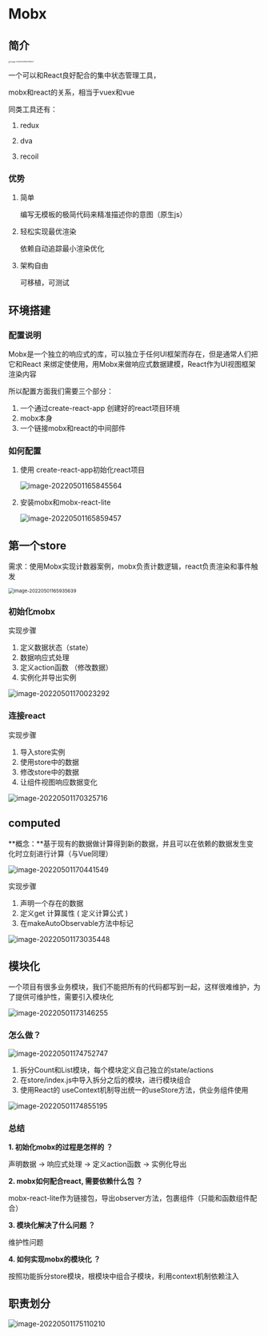 # Mobx

## 简介

<img src="https://my-doc-1259409954.file.myqcloud.com/MyImages/image-20220501165700622.png" alt="image-20220501165700622" style="zoom:25%;" />

一个可以和React良好配合的集中状态管理工具，

mobx和react的关系，相当于vuex和vue

同类工具还有：

   1. redux

   2. dva

   3. recoil

 ### 优势

1. 简单

     编写无模板的极简代码来精准描述你的意图（原生js）

2. 轻松实现最优渲染

     依赖自动追踪最小渲染优化

3. 架构自由

     可移植，可测试

## 环境搭建

### 配置说明

Mobx是一个独立的响应式的库，可以独立于任何UI框架而存在，但是通常人们把它和React
来绑定使使用，用Mobx来做响应式数据建模，React作为UI视图框架渲染内容

所以配置方面我们需要三个部分：


1.  一个通过create-react-app 创建好的react项目环境
2.  mobx本身
3.  一个链接mobx和react的中间部件

### 如何配置

1. 使用 create-react-app初始化react项目

   ![image-20220501165845564](https://my-doc-1259409954.file.myqcloud.com/MyImages/image-20220501165845564.png)

2. 安装mobx和mobx-react-lite

   ![image-20220501165859457](https://my-doc-1259409954.file.myqcloud.com/MyImages/image-20220501165859457.png)

## 第一个store

需求：使用Mobx实现计数器案例，mobx负责计数逻辑，react负责渲染和事件触发

<img src="https://my-doc-1259409954.file.myqcloud.com/MyImages/image-20220501165935639.png" alt="image-20220501165935639" style="zoom: 67%;" />

### 初始化mobx

实现步骤


1. 定义数据状态（state）
2. 数据响应式处理
3. 定义action函数  （修改数据）
4. 实例化并导出实例

![image-20220501170023292](https://my-doc-1259409954.file.myqcloud.com/MyImages/image-20220501170023292.png)

### 连接react

实现步骤


1. 导入store实例
2. 使用store中的数据
3. 修改store中的数据
4. 让组件视图响应数据变化

![image-20220501170325716](https://my-doc-1259409954.file.myqcloud.com/MyImages/image-20220501170325716.png)

## computed

**概念：**基于现有的数据做计算得到新的数据，并且可以在依赖的数据发生变化时立刻进行计算（与Vue同理）

![image-20220501170441549](https://my-doc-1259409954.file.myqcloud.com/MyImages/image-20220501170441549.png)

实现步骤


1. 声明一个存在的数据
2. 定义get 计算属性 ( 定义计算公式 )
3. 在makeAutoObservable方法中标记

![image-20220501173035448](https://my-doc-1259409954.file.myqcloud.com/MyImages/image-20220501173035448.png)

## 模块化

一个项目有很多业务模块，我们不能把所有的代码都写到一起，这样很难维护，为了提供可维护性，需要引入模块化

<img src="https://my-doc-1259409954.file.myqcloud.com/MyImages/image-20220501173146255.png" alt="image-20220501173146255"  />

### 怎么做？

![image-20220501174752747](https://my-doc-1259409954.file.myqcloud.com/MyImages/image-20220501174752747.png)

1. 拆分Count和List模块，每个模块定义自己独立的state/actions
2. 在store/index.js中导入拆分之后的模块，进行模块组合
3. 使用React的 useContext机制导出统一的useStore方法，供业务组件使用

![image-20220501174855195](https://my-doc-1259409954.file.myqcloud.com/MyImages/image-20220501174855195.png)

### 总结

**1. 初始化mobx的过程是怎样的 ？**

声明数据 -> 响应式处理 -> 定义action函数 -> 实例化导出

**2. mobx如何配合react, 需要依赖什么包 ？**

mobx-react-lite作为链接包，导出observer方法，包裹组件（只能和函数组件配合）

**3. 模块化解决了什么问题 ？**

维护性问题

**4. 如何实现mobx的模块化 ？**

按照功能拆分store模块，根模块中组合子模块，利用context机制依赖注入

## 职责划分

![image-20220501175110210](https://my-doc-1259409954.file.myqcloud.com/MyImages/image-20220501175110210.png)
